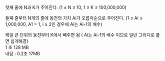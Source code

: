 첫째 줄에 N과 K가 주어진다. (1 ≤ N ≤ 10, 1 ≤ K ≤ 100,000,000)

둘째 줄부터 N개의 줄에 동전의 가치 Ai가 오름차순으로 주어진다. (1 ≤ Ai ≤ 1,000,000, A1 = 1, i ≥ 2인 경우에 Ai는 Ai-1의 배수)  

제일 큰 단위의 동전부터 K에서 빼주면 됨 ( Ai는 Ai-1의 배수 이므로 일반 그리디로 풀면 쉽게해결)  
1 초	128 MB  
내답 : 0.2초 17MB